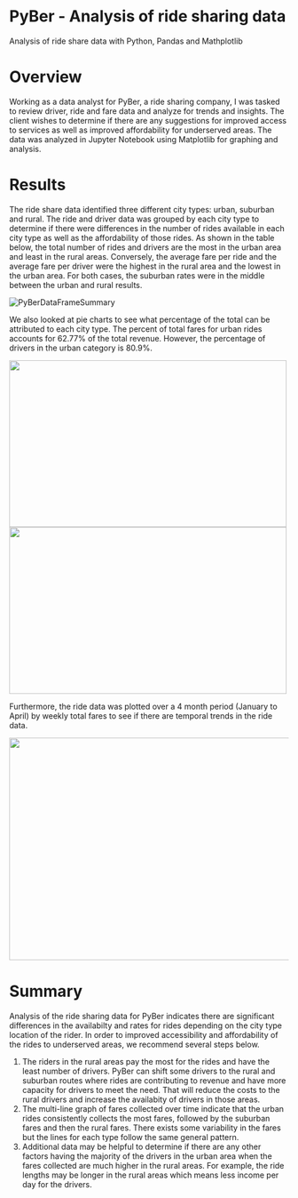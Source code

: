 # PyBer - Analysis of ride sharing data

Analysis of ride share data with Python, Pandas and Mathplotlib

# Overview

Working as a data analyst for PyBer, a ride sharing company, I was tasked to review driver, ride and fare data and analyze for trends and insights.  The client wishes to determine if there are any suggestions for improved access to services as well as improved affordability for underserved areas. The data was analyzed in Jupyter Notebook using Matplotlib for graphing and analysis. 

# Results

The ride share data identified three different city types: urban, suburban and rural.  The ride and driver data was grouped by each city type to determine if there were differences in the number of rides available in each city type as well as the affordability of those rides. As shown in the table below, the total number of rides and drivers are the most in the urban area and least in the rural areas. Conversely, the average fare per ride and the average fare per driver were the highest in the rural area and the lowest in the urban area.  For both cases, the suburban rates were in the middle between the urban and rural results. 

![PyBerDataFrameSummary](https://user-images.githubusercontent.com/98054953/161443627-be3bf88a-9e91-4f3e-96b6-42f54ba436db.png)

We also looked at pie charts to see what percentage of the total can be attributed to each city type.  The percent of total fares for urban rides accounts for 62.77% of the total revenue.  However, the percentage of drivers in the urban category is 80.9%.  

<img src="https://user-images.githubusercontent.com/98054953/161444119-d6703b44-c54c-4e7c-81ce-23f9813b3cad.png" width="500" height="300"> <img src="https://user-images.githubusercontent.com/98054953/161444122-b9e6ed11-937f-4d9c-beff-2983fd879b20.png" width="500" height="300">

Furthermore, the ride data was plotted over a 4 month period (January to April) by weekly total fares to see if there are temporal trends in the ride data. 

<img src="https://user-images.githubusercontent.com/98054953/161444620-a04059af-58ed-4213-b2b2-d12aaf6b89c6.png" width="700" height="400">


# Summary 

Analysis of the ride sharing data for PyBer indicates there are significant differences in the availabilty and rates for rides depending on the city type location of the rider.  In order to improved accessibility and affordability of the rides to underserved areas, we recommend several steps below. 

1. The riders in the rural areas pay the most for the rides and have the least number of drivers.  PyBer can shift some drivers to the rural and suburban routes where rides are contributing to revenue and have more capacity for drivers to meet the need.  That will reduce the costs to the rural drivers and increase the availabity of drivers in those areas. 
2. The multi-line graph of fares collected over time indicate that the urban rides consistently collects the most fares, followed by the suburban fares and then the rural fares.  There exists some variability in the fares but the lines for each type follow the same general pattern. 
3. Additional data may be helpful to determine if there are any other factors having the majority of the drivers in the urban area when the fares collected are much higher in the rural areas. For example, the ride lengths may be longer in the rural areas which means less income per day for the drivers. 



